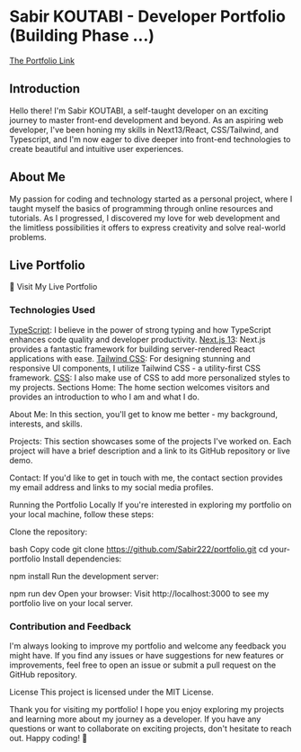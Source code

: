 # Sabir KOUTABI - Developer Portfolio (Building Phase ...)

[The Portfolio Link](https://portfolio-six-blond-98.vercel.app/)

## Introduction

Hello there! I'm Sabir KOUTABI, a self-taught developer on an exciting journey to master front-end development and beyond. As an aspiring web developer, I've been honing my skills in Next13/React, CSS/Tailwind, and Typescript, and I'm now eager to dive deeper into front-end technologies to create beautiful and intuitive user experiences.

## About Me

My passion for coding and technology started as a personal project, where I taught myself the basics of programming through online resources and tutorials. As I progressed, I discovered my love for web development and the limitless possibilities it offers to express creativity and solve real-world problems.

## Live Portfolio

🚀 Visit My Live Portfolio

### Technologies Used

[TypeScript](https://www.typescriptlang.org/docs/): I believe in the power of strong typing and how TypeScript enhances code quality and developer productivity.
[Next.js 13](https://nextjs.org/docs): Next.js provides a fantastic framework for building server-rendered React applications with ease.
[Tailwind CSS](https://tailwindcss.com/docs/installation): For designing stunning and responsive UI components, I utilize Tailwind CSS - a utility-first CSS framework.
[CSS](https://developer.mozilla.org/en-US/docs/Web/CSS): I also make use of CSS to add more personalized styles to my projects.
Sections
Home: The home section welcomes visitors and provides an introduction to who I am and what I do.

About Me: In this section, you'll get to know me better - my background, interests, and skills.

Projects: This section showcases some of the projects I've worked on. Each project will have a brief description and a link to its GitHub repository or live demo.

Contact: If you'd like to get in touch with me, the contact section provides my email address and links to my social media profiles.

Running the Portfolio Locally
If you're interested in exploring my portfolio on your local machine, follow these steps:

Clone the repository:

bash
Copy code
git clone https://github.com/Sabir222/portfolio.git
cd your-portfolio
Install dependencies:

npm install
Run the development server:

npm run dev
Open your browser: Visit http://localhost:3000 to see my portfolio live on your local server.

### Contribution and Feedback

I'm always looking to improve my portfolio and welcome any feedback you might have. If you find any issues or have suggestions for new features or improvements, feel free to open an issue or submit a pull request on the GitHub repository.

License
This project is licensed under the MIT License.

Thank you for visiting my portfolio! I hope you enjoy exploring my projects and learning more about my journey as a developer. If you have any questions or want to collaborate on exciting projects, don't hesitate to reach out. Happy coding! 🚀
